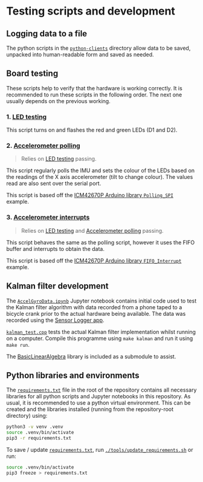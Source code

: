 # Testing scripts and development
## Logging data to a file
The python scripts in the [`python-clients`](./python-clients/) directory allow data to be saved, unpacked into human-readable form and saved as needed.

## Board testing
These scripts help to verify that the hardware is working correctly. It is recommended to run these scripts in the following order. The next one usually depends on the previous working.

### 1. [LED testing](./led-testing/)
This script turns on and flashes the red and green LEDs (D1 and D2).

### 2. [Accelerometer polling](./accel-testing/)
> Relies on [LED testing](#1-led-testing) passing.

This script regularly polls the IMU and sets the colour of the LEDs based on the readings of the X axis accelerometer (tilt to change colour). The values read are also sent over the serial port.

This script is based off the [ICM42670P Arduino library `Polling_SPI`](https://github.com/tdk-invn-oss/motion.arduino.ICM42670P/blob/main/examples/Polling_SPI/Polling_SPI.ino) example.

### 3. [Accelerometer interrupts](./accel_testing-fifo/)
> Relies on [LED testing](#1-led-testing) and [Accelerometer polling](#2-accelerometer-polling) passing.

This script behaves the same as the polling script, however it uses the FIFO buffer and interrupts to obtain the data.

This script is based off the [ICM42670P Arduino library `FIFO_Interrupt`](https://github.com/tdk-invn-oss/motion.arduino.ICM42670P/blob/main/examples/FIFO_Interrupt/FIFO_Interrupt.ino) example.

## Kalman filter development
The [`AccelGyroData.ipynb`](./kalman-filter/AccelGyroData.ipynb) Jupyter notebook contains initial code used to test the Kalman filter algorithm with data recorded from a phone taped to a bicycle crank prior to the actual hardware being available. The data was recorded using the [Sensor Logger app](https://play.google.com/store/apps/details?id=com.kelvin.sensorapp&hl=en_US).

[`kalman_test.cpp`](./kalman-filter/kalman_test.cpp) tests the actual Kalman filter implementation whilst running on a computer. Compile this programme using `make kalman` and run it using `make run`.

The [BasicLinearAlgebra](https://github.com/tomstewart89/BasicLinearAlgebra/) library is included as a submodule to assist.

## Python libraries and environments
The [`requirements.txt`](../requirements.txt) file in the root of the repository contains all necessary libraries for all python scripts and Jupyter notebooks in this repository. As usual, it is recommended to use a python virtual environment. This can be created and the libraries installed (running from the repository-root directory) using:
```bash
python3 -v venv .venv
source .venv/bin/activate
pip3 -r requirements.txt
```

To save / update [`requirements.txt`](../requirements.txt), run [`./tools/update_requirements.sh`](../tools/update_requirements.sh) or run:
```bash
source .venv/bin/activate
pip3 freeze > requirements.txt
```

